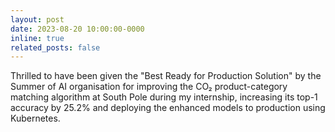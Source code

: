 ```yaml
---
layout: post
date: 2023-08-20 10:00:00-0000
inline: true
related_posts: false
---
```

Thrilled to have been given the "Best Ready for Production Solution" by the Summer of AI organisation for improving the CO₂ product-category matching algorithm at South Pole during my internship, increasing its top-1 accuracy by 25.2% and deploying the enhanced models to production using Kubernetes.  

